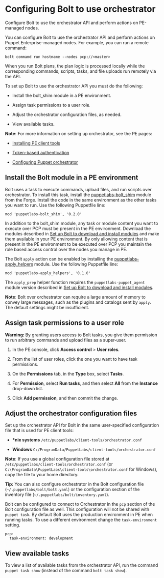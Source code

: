 # Configuring Bolt to use orchestrator

Configure Bolt to use the orchestrator API and perform actions on PE-managed nodes.

You can configure Bolt to use the orchestrator API and perform actions on Puppet Enterprise-managed nodes. For example, you can run a remote command:

```
bolt command run hostname --nodes pcp://<master> 
```

When you run Bolt plans, the plan logic is processed locally while the corresponding commands, scripts, tasks, and file uploads run remotely via the API.

To set up Bolt to use the orchestrator API you must do the following:

-   Install the bolt\_shim module in a PE environment.

-   Assign task permissions to a user role.

-   Adjust the orchestrator configuration files, as needed.

-   View available tasks.


**Note:** For more information on setting up orchestrator, see the PE pages:

-    [Installing PE client tools](https://puppet.com/docs/pe/latest/installing/installing_pe_client_tools.html) 

-    [Token-based authentication](https://puppet.com/docs/pe/latest/rbac/rbac_token_auth_intro.html#token-based-authentication) 

-    [Configuring Puppet orchestrator](https://puppet.com/docs/pe/latest/orchestrator/configuring_puppet_orchestrator.html) 


## Install the Bolt module in a PE environment

Bolt uses a task to execute commands, upload files, and run scripts over orchestrator. To install this task, install the [puppetlabs-bolt_shim](https://forge.puppet.com/puppetlabs/bolt_shim) module from the Forge. Install the code in the same environment as the other tasks you want to run. Use the following Puppetfile line:

```
mod 'puppetlabs-bolt_shim', '0.2.0'
```

In addition to the bolt\_shim module, any task or module content you want to execute over PCP must be present in the PE environment. Download the modules described in [Set up Bolt to download and install modules](installing_tasks_from_the_forge.md#) and make them available in your PE environment. By only allowing content that is present in the PE environment to be executed over PCP you maintain the role based access control over the nodes you manage in PE.

The Bolt `apply` action can be enabled by installing the [puppetlabs-apply_helpers](https://forge.puppet.com/puppetlabs/apply_helpers) module. Use the following Puppetfile line:

```
mod 'puppetlabs-apply_helpers', '0.1.0'
```

The `apply_prep` helper function requires the `puppetlabs-puppet_agent` module version described in [Set up Bolt to download and install modules](installing_tasks_from_the_forge.md#).

**Note:** Bolt over orchestrator can require a large amount of memory to convey large messages, such as the plugins and catalogs sent by `apply`. The default settings might be insufficient.

## Assign task permissions to a user role

**Warning:** By granting users access to Bolt tasks, you give them permission to run arbitrary commands and upload files as a super-user.

1.  In the PE console, click **Access control** \> **User roles**.

2.  From the list of user roles, click the one you want to have task permissions.

3.  On the **Permissions** tab, in the **Type** box, select **Tasks**.

4.  For **Permission**, select **Run tasks**, and then select **All** from the **Instance** drop-down list.

5.  Click **Add permission**, and then commit the change.


## Adjust the orchestrator configuration files

Set up the orchestrator API for Bolt in the same user-specified configuration file that is used for PE client tools:

-    **\*nix systems** `/etc/puppetlabs/client-tools/orchestrator.conf` 

-    **Windows** `C:/ProgramData/PuppetLabs/client-tools/orchestrator.conf` 


**Note:** If you use a global configuration file stored at `/etc/puppetlabs/client-tools/orchestrator.conf` \(or `C:\ProgramData\PuppetLabs\client-tools\orchestrator.conf` for Windows\), copy the file to your home directory.

**Tip:** You can also configure orchestrator in the Bolt configuration file \(`~/.puppetlabs/bolt/bolt.yaml`\) or the configuration section of the inventory file \(`~/.puppetlabs/bolt/inventory.yaml`\).

Bolt can be configured to connect to Orchestrator in the `pcp` section of the Bolt configuration file as well. This configuration will not be shared with `puppet task`. By default Bolt uses the production environment in PE when running tasks. To use a different environment change the `task-environment` setting.

```
pcp:
  task-environment: development
```

## View available tasks

To view a list of available tasks from the orchestrator API, run the command `puppet task show` \(instead of the command `bolt task show`\).

